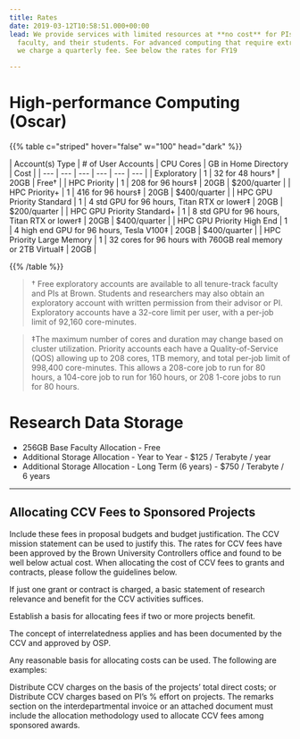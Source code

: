```yaml
---
title: Rates
date: 2019-03-12T10:58:51.000+00:00
lead: We provide services with limited resources at **no cost** for PIs, tenure-track
  faculty, and their students. For advanced computing that require extra resources,
  we charge a quarterly fee. See below the rates for FY19

---
```

# High-performance Computing (Oscar)

{{% table c="striped" hover="false" w="100" head="dark" %}}

| Account(s) Type | # of User Accounts | CPU Cores | GB in Home Directory | Cost |
| --- | --- | --- | --- | --- | --- |
| Exploratory | 1 | 32 for 48 hours† | 20GB | Free† |
| HPC Priority | 1 | 208 for 96 hours‡ | 20GB | $200/quarter |
| HPC Priority+ | 1 | 416 for 96 hours‡ | 20GB | $400/quarter |
| HPC GPU Priority Standard | 1 | 4 std GPU for 96 hours, Titan RTX or lower‡ | 20GB | $200/quarter |
| HPC GPU Priority Standard+ | 1 | 8 std GPU for 96 hours, Titan RTX or lower‡ | 20GB | $400/quarter |
| HPC GPU Priority High End | 1 | 4 high end GPU for 96 hours, Tesla V100‡ | 20GB | $400/quarter |
| HPC Priority Large Memory | 1 | 32 cores for 96 hours with 760GB real memory or 2TB Virtual‡ | 20GB |

{{% /table %}}

> † Free exploratory accounts are available to all tenure-track faculty and PIs at Brown. Students and researchers may also obtain an exploratory account with written permission from their advisor or PI. Exploratory accounts have a 32-core limit per user, with a per-job limit of 92,160 core-minutes.

> ‡The maximum number of cores and duration may change based on cluster utilization. Priority accounts each have a Quality-of-Service (QOS) allowing up to 208 cores, 1TB memory, and total per-job limit of 998,400 core-minutes. This allows a 208-core job to run for 80 hours, a 104-core job to run for 160 hours, or 208 1-core jobs to run for 80 hours.

# Research Data Storage

* 256GB Base Faculty Allocation - Free
* Additional Storage Allocation - Year to Year - $125 / Terabyte / year
* Additional Storage Allocation - Long Term (6 years) - $750 / Terabyte / 6 years

***

## Allocating CCV Fees to Sponsored Projects

Include these fees in proposal budgets and budget justification. The CCV mission statement can be used to justify this. The rates for CCV fees have been approved by the Brown University Controllers office and found to be well below actual cost. When allocating the cost of CCV fees to grants and contracts, please follow the guidelines below.

If just one grant or contract is charged, a basic statement of research relevance and benefit for the CCV activities suffices.

Establish a basis for allocating fees if two or more projects benefit.

The concept of interrelatedness applies and has been documented by the CCV and approved by OSP.

Any reasonable basis for allocating costs can be used. The following are examples:

Distribute CCV charges on the basis of the projects’ total direct costs; or
Distribute CCV charges based on PI’s % effort on projects.
The remarks section on the interdepartmental invoice or an attached document must include the allocation methodology used to allocate CCV fees among sponsored awards.
